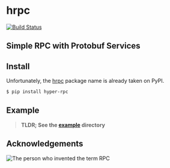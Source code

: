 # hrpc

[![Build Status](https://drone.autonomic.zone/api/badges/hyperpy/hrpc/status.svg)](https://drone.autonomic.zone/hyperpy/hrpc)

## Simple RPC with Protobuf Services

## Install

Unfortunately, the [hrpc](https://pypi.org/project/hrpc/) package name is already taken on PyPI.

```sh
$ pip install hyper-rpc
```

## Example

> **TLDR; See the [example](https://github.com/hyperpy/hrpc/tree/master/example) directory**

## Acknowledgements

![The person who invented the term RPC](https://upload.wikimedia.org/wikipedia/en/9/90/BruceJayNelson.JPG)
